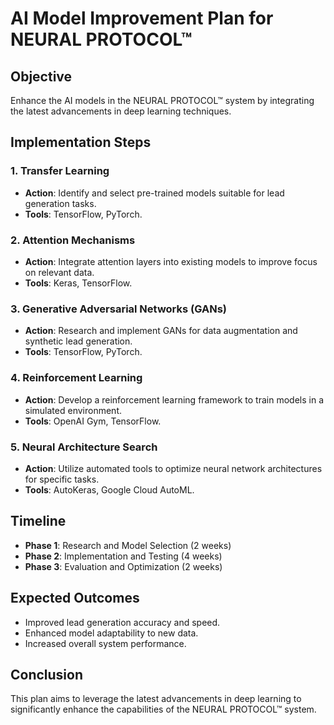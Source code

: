 # AI Model Improvement Plan for NEURAL PROTOCOL™

## Objective
Enhance the AI models in the NEURAL PROTOCOL™ system by integrating the latest advancements in deep learning techniques.

## Implementation Steps

### 1. Transfer Learning
- **Action**: Identify and select pre-trained models suitable for lead generation tasks.
- **Tools**: TensorFlow, PyTorch.

### 2. Attention Mechanisms
- **Action**: Integrate attention layers into existing models to improve focus on relevant data.
- **Tools**: Keras, TensorFlow.

### 3. Generative Adversarial Networks (GANs)
- **Action**: Research and implement GANs for data augmentation and synthetic lead generation.
- **Tools**: TensorFlow, PyTorch.

### 4. Reinforcement Learning
- **Action**: Develop a reinforcement learning framework to train models in a simulated environment.
- **Tools**: OpenAI Gym, TensorFlow.

### 5. Neural Architecture Search
- **Action**: Utilize automated tools to optimize neural network architectures for specific tasks.
- **Tools**: AutoKeras, Google Cloud AutoML.

## Timeline
- **Phase 1**: Research and Model Selection (2 weeks)
- **Phase 2**: Implementation and Testing (4 weeks)
- **Phase 3**: Evaluation and Optimization (2 weeks)

## Expected Outcomes
- Improved lead generation accuracy and speed.
- Enhanced model adaptability to new data.
- Increased overall system performance.

## Conclusion
This plan aims to leverage the latest advancements in deep learning to significantly enhance the capabilities of the NEURAL PROTOCOL™ system.
